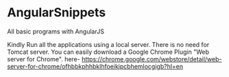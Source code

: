 # AngularSnippets
All basic programs with AngularJS

Kindly Run all the applications using a local server. There is no need for Tomcat server.
You can easily download a Google Chrome Plugin "Web server for Chrome". here- 
https://chrome.google.com/webstore/detail/web-server-for-chrome/ofhbbkphhbklhfoeikjpcbhemlocgigb?hl=en


